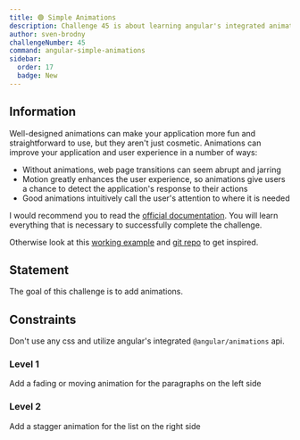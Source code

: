 ```yaml
---
title: 🟢 Simple Animations
description: Challenge 45 is about learning angular's integrated animation API
author: sven-brodny
challengeNumber: 45
command: angular-simple-animations
sidebar:
  order: 17
  badge: New
---
```


## Information

Well-designed animations can make your application more fun and straightforward to use, but they aren't just cosmetic. Animations can improve your application and user experience in a number of ways:

- Without animations, web page transitions can seem abrupt and jarring
- Motion greatly enhances the user experience, so animations give users a chance to detect the application's response to their actions
- Good animations intuitively call the user's attention to where it is needed

I would recommend you to read the [official documentation](https://angular.io/guide/animations). You will learn everything that is necessary to successfully complete the challenge.

Otherwise look at this [working example](https://svenson95.github.io/ng-xmp-animations/) and [git repo](https://github.com/svenson95/ng-xmp-animations) to get inspired.

## Statement

The goal of this challenge is to add animations.

## Constraints

Don't use any css and utilize angular's integrated `@angular/animations` api.

### Level 1

Add a fading or moving animation for the paragraphs on the left side

### Level 2

Add a stagger animation for the list on the right side
